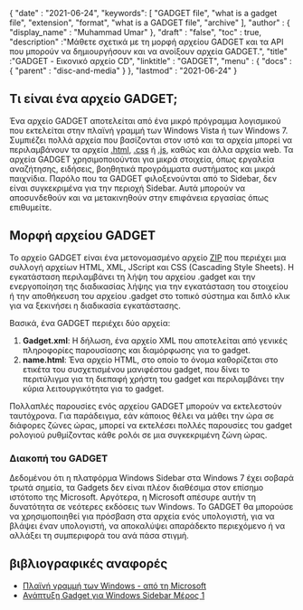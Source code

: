 {
  "date" : "2021-06-24",
  "keywords": [ "GADGET file", "what is a gadget file", "extension", "format", "what is a GADGET file", "archive" ],
  "author" : {
    "display_name" : "Muhammad Umar"
},
  "draft" : "false",
   "toc" : true,
  "description" :"Μάθετε σχετικά με τη μορφή αρχείου GADGET και τα API που μπορούν να δημιουργήσουν και να ανοίξουν αρχεία GADGET.",
  "title" :"GADGET - Εικονικό αρχείο CD",
  "linktitle" : "GADGET",
  "menu" : {
    "docs" : {
      "parent" : "disc-and-media"
}
},
  "lastmod" : "2021-06-24"
}

## Τι είναι ένα αρχείο GADGET;

Ένα αρχείο GADGET αποτελείται από ένα μικρό πρόγραμμα λογισμικού που εκτελείται στην πλαϊνή γραμμή των Windows Vista ή των Windows 7. Συμπιέζει πολλά αρχεία που βασίζονται στον ιστό και τα αρχεία μπορεί να περιλαμβάνουν τα αρχεία [.html](/el/web/html), [.css](/el/web/css) ή [.js](/el/web/js), καθώς και άλλα αρχεία web. Τα αρχεία GADGET χρησιμοποιούνται για μικρά στοιχεία, όπως εργαλεία αναζήτησης, ειδήσεις, βοηθητικά προγράμματα συστήματος και μικρά παιχνίδια. Παρόλο που τα GADGET φιλοξενούνται από το Sidebar, δεν είναι συγκεκριμένα για την περιοχή Sidebar. Αυτά μπορούν να αποσυνδεθούν και να μετακινηθούν στην επιφάνεια εργασίας όπως επιθυμείτε.

## Μορφή αρχείου GADGET

Το αρχείο GADGET είναι ένα μετονομασμένο αρχείο [ZIP](/el/compression/zip/) που περιέχει μια συλλογή αρχείων HTML, XML, JScript και CSS (Cascading Style Sheets). Η εγκατάσταση περιλαμβάνει τη λήψη του αρχείου .gadget και την ενεργοποίηση της διαδικασίας λήψης για την εγκατάσταση του στοιχείου ή την αποθήκευση του αρχείου .gadget στο τοπικό σύστημα και διπλό κλικ για να ξεκινήσει η διαδικασία εγκατάστασης.

Βασικά, ένα GADGET περιέχει δύο αρχεία:

1. **Gadget.xml**: Η δήλωση, ένα αρχείο XML που αποτελείται από γενικές πληροφορίες παρουσίασης και διαμόρφωσης για το gadget.
2. **name.html**: Ένα αρχείο HTML, στο οποίο το όνομα καθορίζεται στο<name> ετικέτα του συσχετισμένου μανιφέστου gadget, που δίνει το περιτύλιγμα για τη διεπαφή χρήστη του gadget και περιλαμβάνει την κύρια λειτουργικότητα για το gadget.

Πολλαπλές παρουσίες ενός αρχείου GADGET μπορούν να εκτελεστούν ταυτόχρονα. Για παράδειγμα, εάν κάποιος θέλει να μάθει την ώρα σε διάφορες ζώνες ώρας, μπορεί να εκτελέσει πολλές παρουσίες του gadget ρολογιού ρυθμίζοντας κάθε ρολόι σε μια συγκεκριμένη ζώνη ώρας.

### Διακοπή του GADGET

Δεδομένου ότι η πλατφόρμα Windows Sidebar στα Windows 7 έχει σοβαρά τρωτά σημεία, τα Gadgets δεν είναι πλέον διαθέσιμα στον επίσημο ιστότοπο της Microsoft. Αργότερα, η Microsoft απέσυρε αυτήν τη δυνατότητα σε νεότερες εκδόσεις των Windows. Το GADGET θα μπορούσε να χρησιμοποιηθεί για πρόσβαση στα αρχεία ενός υπολογιστή, για να βλάψει έναν υπολογιστή, να αποκαλύψει απαράδεκτο περιεχόμενο ή να αλλάξει τη συμπεριφορά του ανά πάσα στιγμή.

## βιβλιογραφικές αναφορές

* [Πλαϊνή γραμμή των Windows - από τη Microsoft](https://docs.microsoft.com/en-us/previous-versions/windows/desktop/sidebar/-sidebar-entry)
* [Ανάπτυξη Gadget για Windows Sidebar Μέρος 1](https://docs.microsoft.com/en-us/previous-versions/windows/desktop/sidebar/-sidebar-overview-gdo)


